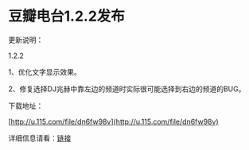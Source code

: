 # 豆瓣电台1.2.2发布

更新说明：

1.2.2

1、优化文字显示效果。

2、修复选择DJ兆赫中靠左边的频道时实际很可能选择到右边的频道的BUG。

下载地址：

[http://u.115.com/file/dn6fw98v](http://u.115.com/file/dn6fw98v)

详细信息请看：[链接](/article/doubanfm)
